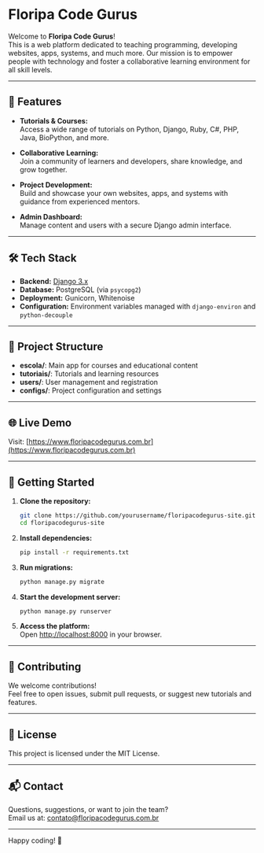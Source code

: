 # Floripa Code Gurus

Welcome to **Floripa Code Gurus**!  
This is a web platform dedicated to teaching programming, developing websites, apps, systems, and much more. Our mission is to empower people with technology and foster a collaborative learning environment for all skill levels.

---

## 🚀 Features

- **Tutorials & Courses:**  
  Access a wide range of tutorials on Python, Django, Ruby, C#, PHP, Java, BioPython, and more.

- **Collaborative Learning:**  
  Join a community of learners and developers, share knowledge, and grow together.

- **Project Development:**  
  Build and showcase your own websites, apps, and systems with guidance from experienced mentors.

- **Admin Dashboard:**  
  Manage content and users with a secure Django admin interface.

---

## 🛠️ Tech Stack

- **Backend:** [Django 3.x](https://www.djangoproject.com/)
- **Database:** PostgreSQL (via `psycopg2`)
- **Deployment:** Gunicorn, Whitenoise
- **Configuration:** Environment variables managed with `django-environ` and `python-decouple`

---

## 📂 Project Structure

- **escola/**: Main app for courses and educational content  
- **tutoriais/**: Tutorials and learning resources  
- **users/**: User management and registration  
- **configs/**: Project configuration and settings

---

## 🌐 Live Demo

Visit: [https://www.floripacodegurus.com.br](https://www.floripacodegurus.com.br)

---

## 📝 Getting Started

1. **Clone the repository:**
    ```sh
    git clone https://github.com/yourusername/floripacodegurus-site.git
    cd floripacodegurus-site
    ```

2. **Install dependencies:**
    ```sh
    pip install -r requirements.txt
    ```

3. **Run migrations:**
    ```sh
    python manage.py migrate
    ```

4. **Start the development server:**
    ```sh
    python manage.py runserver
    ```

5. **Access the platform:**  
   Open [http://localhost:8000](http://localhost:8000) in your browser.

---

## 🤝 Contributing

We welcome contributions!  
Feel free to open issues, submit pull requests, or suggest new tutorials and features.

---

## 📄 License

This project is licensed under the MIT License.

---

## 📬 Contact

Questions, suggestions, or want to join the team?  
Email us at: [contato@floripacodegurus.com.br](mailto:contato@floripacodegurus.com.br)

---

Happy coding! 🚀
